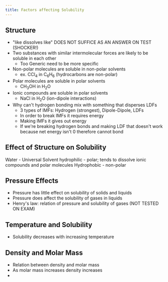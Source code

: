 ```yaml
---
title: Factors affecting Solubility
---
```

## Structure

- "like dissolves like" DOES NOT SUFFICE AS AN ANSWER ON TEST (SHOCKER!)
- Two substances with similar intermolecular forces are likely to be soluble in each other
	- Too Generic need to be more specific
- Non-polar molecules are soluble in non-polar solvents
	- ex. CCl$_4$ in C$_6$H$_6$ (hydrocarbons are non-polar)
- Polar molecules are soluble in polar solvents
	- CH$_3$OH in H$_2$O
- Ionic compounds are soluble in polar solvents
	- NaCl in H$_2$O (ion-dipole interactions)
- Why can't hydrogen bonding mix with something that disperses LDFs
	- 3 types of IMFs: Hydrogen (strongest), Dipole-Dipole, LDFs
	- In order to break IMFs it requires energy
	- Making IMFs it gives out energy
	- If we're breaking hydrogen bonds and making LDF that doesn't work because net energy isn't 0 therefore cannot bond

## Effect of Structure on Solubility

Water - Universal Solvent
hydrophilic - polar; tends to dissolve ionic compounds and polar molecules
Hydrophobic - non-polar 

## Pressure Effects

- Pressure has little effect on solubility of solids and liquids
- Pressure does affect the solubility of gases in liquids
- Henry's law: relation of pressure and solubility of gases (NOT TESTED ON EXAM)

## Temperature and Solubility

- Solubility decreases with increasing temperature

## Density and Molar Mass

- Relation between density and molar mass
- As molar mass increases density increases
- 